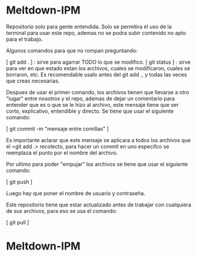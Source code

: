 # Meltdown-IPM
Repositorio solo para gente entendida. Solo se permitira el uso de la terminal para usar este repo, ademas no se podra subir contenido no apto para el trabajo.

Algunos comandos para que no rompan preguntando:

[  git add . ] : sirve para agarrar TODO lo que se modifico.
[  git status  ] : sirve para ver en que estado estan los archivos, cuales se modificaron, cuales se borraron, etc. Es recomendable usalo antes del git add ., y 
                   todas las veces que creas necesarias.

Despues de usar el primer comando, los archivos tienen que llevarse a otro "lugar" entre nosotros y el repo, ademas de dejar un comentario para entender 
que es o que se le hizo al archivo, este mensaje tiene que ser corto, explicativo, entendible y directo. Se tiene que usar el siguiente comando:

[  git commit -m "mensaje entre comillas"  ] 

Es importante aclarar que este mensaje se aplicara a todos los archivos que el <git add .> recolecto, para hacer un commit en uno especifco se reemplaza el punto 
por el nombre del archivo. 

Por ultimo para poder "empujar" los archivos se tiene que usar el siguiente comando:

[  git push  ] 

Luego hay que poner el nombre de usuario y contraseña.

Este repositorio tiene que estar actualizado antes de trabajar con cualquiera de sus archivos, para eso se usa el comando:

[  git pull  ]

# Meltdown-IPM

